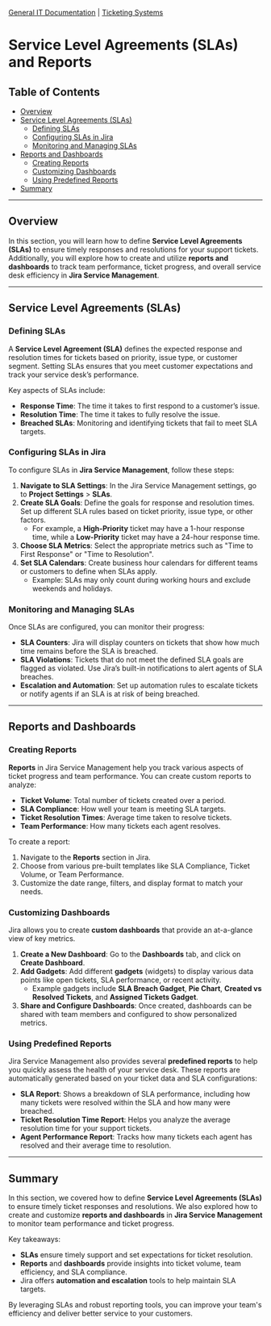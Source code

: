 [General IT Documentation](../README.md) | [Ticketing Systems](../README.md)
# Service Level Agreements (SLAs) and Reports

## Table of Contents
- [Overview](#overview)
- [Service Level Agreements (SLAs)](#service-level-agreements-slas)
  - [Defining SLAs](#defining-slas)
  - [Configuring SLAs in Jira](#configuring-slas-in-jira)
  - [Monitoring and Managing SLAs](#monitoring-and-managing-slas)
- [Reports and Dashboards](#reports-and-dashboards)
  - [Creating Reports](#creating-reports)
  - [Customizing Dashboards](#customizing-dashboards)
  - [Using Predefined Reports](#using-predefined-reports)
- [Summary](#summary)

---

## Overview

In this section, you will learn how to define **Service Level Agreements (SLAs)** to ensure timely responses and resolutions for your support tickets. Additionally, you will explore how to create and utilize **reports and dashboards** to track team performance, ticket progress, and overall service desk efficiency in **Jira Service Management**.

---

## Service Level Agreements (SLAs)

### Defining SLAs

A **Service Level Agreement (SLA)** defines the expected response and resolution times for tickets based on priority, issue type, or customer segment. Setting SLAs ensures that you meet customer expectations and track your service desk’s performance.

Key aspects of SLAs include:
- **Response Time**: The time it takes to first respond to a customer’s issue.
- **Resolution Time**: The time it takes to fully resolve the issue.
- **Breached SLAs**: Monitoring and identifying tickets that fail to meet SLA targets.

### Configuring SLAs in Jira

To configure SLAs in **Jira Service Management**, follow these steps:

1. **Navigate to SLA Settings**: In the Jira Service Management settings, go to **Project Settings** > **SLAs**.
2. **Create SLA Goals**: Define the goals for response and resolution times. Set up different SLA rules based on ticket priority, issue type, or other factors. 
   - For example, a **High-Priority** ticket may have a 1-hour response time, while a **Low-Priority** ticket may have a 24-hour response time.
3. **Choose SLA Metrics**: Select the appropriate metrics such as "Time to First Response" or "Time to Resolution".
4. **Set SLA Calendars**: Create business hour calendars for different teams or customers to define when SLAs apply.
   - Example: SLAs may only count during working hours and exclude weekends and holidays.

### Monitoring and Managing SLAs

Once SLAs are configured, you can monitor their progress:

- **SLA Counters**: Jira will display counters on tickets that show how much time remains before the SLA is breached.
- **SLA Violations**: Tickets that do not meet the defined SLA goals are flagged as violated. Use Jira’s built-in notifications to alert agents of SLA breaches.
- **Escalation and Automation**: Set up automation rules to escalate tickets or notify agents if an SLA is at risk of being breached.

---

## Reports and Dashboards

### Creating Reports

**Reports** in Jira Service Management help you track various aspects of ticket progress and team performance. You can create custom reports to analyze:

- **Ticket Volume**: Total number of tickets created over a period.
- **SLA Compliance**: How well your team is meeting SLA targets.
- **Ticket Resolution Times**: Average time taken to resolve tickets.
- **Team Performance**: How many tickets each agent resolves.

To create a report:
1. Navigate to the **Reports** section in Jira.
2. Choose from various pre-built templates like SLA Compliance, Ticket Volume, or Team Performance.
3. Customize the date range, filters, and display format to match your needs.

### Customizing Dashboards

Jira allows you to create **custom dashboards** that provide an at-a-glance view of key metrics.

1. **Create a New Dashboard**: Go to the **Dashboards** tab, and click on **Create Dashboard**.
2. **Add Gadgets**: Add different **gadgets** (widgets) to display various data points like open tickets, SLA performance, or recent activity.
   - Example gadgets include **SLA Breach Gadget**, **Pie Chart**, **Created vs Resolved Tickets**, and **Assigned Tickets Gadget**.
3. **Share and Configure Dashboards**: Once created, dashboards can be shared with team members and configured to show personalized metrics.

### Using Predefined Reports

Jira Service Management also provides several **predefined reports** to help you quickly assess the health of your service desk. These reports are automatically generated based on your ticket data and SLA configurations:

- **SLA Report**: Shows a breakdown of SLA performance, including how many tickets were resolved within the SLA and how many were breached.
- **Ticket Resolution Time Report**: Helps you analyze the average resolution time for your support tickets.
- **Agent Performance Report**: Tracks how many tickets each agent has resolved and their average time to resolution.

---

## Summary

In this section, we covered how to define **Service Level Agreements (SLAs)** to ensure timely ticket responses and resolutions. We also explored how to create and customize **reports and dashboards** in **Jira Service Management** to monitor team performance and ticket progress.

Key takeaways:
- **SLAs** ensure timely support and set expectations for ticket resolution.
- **Reports** and **dashboards** provide insights into ticket volume, team efficiency, and SLA compliance.
- Jira offers **automation and escalation** tools to help maintain SLA targets.

By leveraging SLAs and robust reporting tools, you can improve your team's efficiency and deliver better service to your customers.
